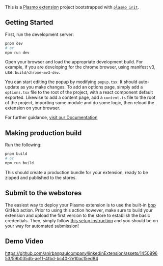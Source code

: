 This is a [Plasmo extension](https://docs.plasmo.com/) project bootstrapped with [`plasmo init`](https://www.npmjs.com/package/plasmo).

## Getting Started

First, run the development server:

```bash
pnpm dev
# or
npm run dev
```

Open your browser and load the appropriate development build. For example, if you are developing for the chrome browser, using manifest v3, use: `build/chrome-mv3-dev`.

You can start editing the popup by modifying `popup.tsx`. It should auto-update as you make changes. To add an options page, simply add a `options.tsx` file to the root of the project, with a react component default exported. Likewise to add a content page, add a `content.ts` file to the root of the project, importing some module and do some logic, then reload the extension on your browser.

For further guidance, [visit our Documentation](https://docs.plasmo.com/)

## Making production build

Run the following:

```bash
pnpm build
# or
npm run build
```

This should create a production bundle for your extension, ready to be zipped and published to the stores.




## Submit to the webstores

The easiest way to deploy your Plasmo extension is to use the built-in [bpp](https://bpp.browser.market) GitHub action. Prior to using this action however, make sure to build your extension and upload the first version to the store to establish the basic credentials. Then, simply follow [this setup instruction](https://docs.plasmo.com/framework/workflows/submit) and you should be on your way for automated submission!

## Demo Video


https://github.com/anirbanpaulcompany/linkedinExtension/assets/145089653/59b035db-ae11-4fbd-bc40-2e10ac15ed84







